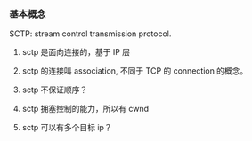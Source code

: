 ### 基本概念

SCTP: stream control transmission protocol.

1. sctp 是面向连接的，基于 IP 层

2. sctp 的连接叫 association, 不同于 TCP 的 connection 的概念。

3. sctp 不保证顺序？

4. sctp 拥塞控制的能力，所以有 cwnd

5. sctp 可以有多个目标 ip？

